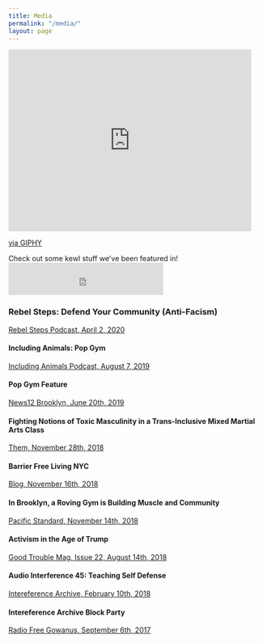 ```yaml
---
title: Media
permalink: "/media/"
layout: page
---
```


<iframe src="https://giphy.com/embed/SAMnPt3h8rjAQ" width="480" height="360" frameBorder="0" class="giphy-embed" allowFullScreen></iframe><p><a href="https://giphy.com/gifs/jem-and-the-holograms-SAMnPt3h8rjAQ">via GIPHY</a></p>
Check out some kewl stuff we've been featured in!

<iframe src="https://withfriends.co/pop_gym/embed/raw:kind=Join" width="306" height="64" frameborder="0"></iframe>

### Rebel Steps: Defend Your Community (Anti-Facism)
[Rebel Steps Podcast, April 2, 2020](https://rebelsteps.com/episodes/s2e6-defend-your-community.html)

#### Including Animals: Pop Gym
[Including Animals Podcast, August 7, 2019](https://includinganimals.libsyn.com/pop-gym)

#### Pop Gym Feature
[News12 Brooklyn, June 20th, 2019](https://vimeo.com/345048066)

#### Fighting Notions of Toxic Masculinity in a Trans-Inclusive Mixed Martial Arts Class
[Them, November 28th, 2018](https://www.them.us/story/mma-class-trans-inclusive)

#### Barrier Free Living NYC
[Blog, November 16th, 2018](https://www.bflnyc.org/popgym-self-defense-workshop-at-barrier-free-livings-freedom-house-domestic-violence-shelter/)

#### In Brooklyn, a Roving Gym is Building Muscle and Community 
[Pacific Standard, November 14th, 2018](https://psmag.com/social-justice/in-brooklyn-a-roving-gym-is-building-muscle-and-community)

#### Activism in the Age of Trump
[Good Trouble Mag, Issue 22, August 14th, 2018](/assets/gtmarticle.jpg)

#### Audio Interference 45: Teaching Self Defense
[Intereference Archive, February 10th, 2018](https://interferencearchive.org/audio-interference-45-teaching-self-defense/)

#### Intereference Archive Block Party
[Radio Free Gowanus, September 6th, 2017](https://www.dropbox.com/s/6pq4iiapa5qov13/RFG%20IA%20Block%20Party%20Edits_POP%20GYM.mp3?dl=0)

